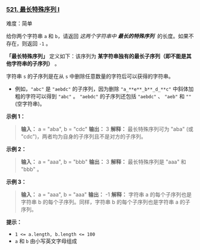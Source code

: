 ### [521\. 最长特殊序列 Ⅰ](https://leetcode.cn/problems/longest-uncommon-subsequence-i/)

难度：简单

给你两个字符串 `a` 和 `b`，请返回 _这两个字符串中 **最长的特殊序列**_  的长度。如果不存在，则返回 `-1` 。

**「最长特殊序列」** 定义如下：该序列为 **某字符串独有的最长子序列（即不能是其他字符串的子序列）** 。

字符串 `s` 的子序列是在从 `s` 中删除任意数量的字符后可以获得的字符串。

- 例如，`"abc"` 是 `"aebdc"` 的子序列，因为删除 `"a_**e**_b**_d_**c"` 中斜体加粗的字符可以得到 `"abc"` 。 `"aebdc"` 的子序列还包括 `"aebdc"` 、 `"aeb"` 和 `""` (空字符串)。

**示例 1：**

> **输入：** a = "aba", b = "cdc"
> **输出：** 3
> **解释：** 最长特殊序列可为 "aba" (或 "cdc")，两者均为自身的子序列且不是对方的子序列。

**示例 2：**

> **输入：** a = "aaa", b = "bbb"
> **输出：** 3
> **解释：** 最长特殊序列是 "aaa" 和 "bbb" 。

**示例 3：**

> **输入：** a = "aaa", b = "aaa"
> **输出：** -1
> **解释：** 字符串 a 的每个子序列也是字符串 b 的每个子序列。同样，字符串 b 的每个子序列也是字符串 a 的子序列。

**提示：**

- `1 <= a.length, b.length <= 100`
- `a` 和 `b` 由小写英文字母组成
